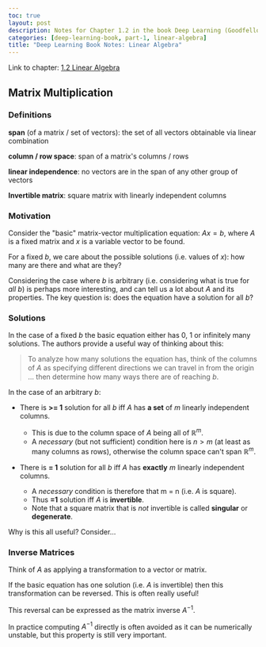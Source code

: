 ```yaml
---
toc: true
layout: post
description: Notes for Chapter 1.2 in the book Deep Learning (Goodfellow et al.).
categories: [deep-learning-book, part-1, linear-algebra]
title: "Deep Learning Book Notes: Linear Algebra"
---
```


Link to chapter: [1.2 Linear Algebra](https://www.deeplearningbook.org/contents/linear_algebra.html)

## Matrix Multiplication

### Definitions

**span** (of a matrix / set of vectors): the set of all vectors obtainable via linear combination

**column / row space**: span of a matrix's columns / rows

**linear independence**: no vectors are in the span of any other group of vectors

**Invertible matrix**: square matrix with linearly independent columns

### Motivation

Consider the "basic" matrix-vector multiplication equation: $Ax = b$, where $A$ is a fixed matrix and $x$ is a variable vector to be found.

For a fixed $b$, we care about the possible solutions (i.e. values of $x$): how many are there and what are they?

Considering the case where $b$ is arbitrary (i.e. considering what is true for *all* $b$) is perhaps more interesting, and can tell us a lot about $A$ and its properties. The key question is: does the equation have a solution for all $b$?

### Solutions

In the case of a fixed $b$ the basic equation either has 0, 1 or infinitely many solutions. The authors provide a useful way of thinking about this:

> To analyze how many solutions the equation has, think of the columns of $A$ as specifying diﬀerent directions we can travel in from the origin ... then determine how many ways there are of reaching $b$.

In the case of an arbitrary $b$:

- There is **>= 1** solution for all $b$ iff $A$ has **a set** of $m$ linearly independent columns.
  - This is due to the column space of $A$ being all of $\mathbb{R}^{m}$.
  - A *necessary* (but not sufficient) condition here is $n \gt m$ (at least as many columns as rows), otherwise the column space can't span $\mathbb{R}^{m}$.

- There is **= 1** solution for all $b$ iff $A$ has **exactly** $m$ linearly independent columns.
  - A *necessary* condition is therefore that m = n (i.e. $A$ is square).
  - Thus **=1** solution iff $A$ is **invertible**.
  - Note that a square matrix that is *not* invertible is called **singular** or **degenerate**.

Why is this all useful? Consider...

### Inverse Matrices

Think of $A$ as applying a transformation to a vector or matrix.

If the basic equation has one solution (i.e. $A$ is invertible) then this transformation can be reversed. This is often really useful!

This reversal can be expressed as the matrix inverse $A^{-1}$.

In practice computing $A^{-1}$ directly is often avoided as it can be numerically unstable, but this property is still very important.